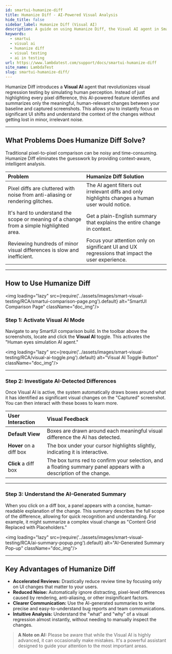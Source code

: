 ```yaml
---
id: smartui-humanize-diff
title: Humanize Diff - AI-Powered Visual Analysis
hide_title: false
sidebar_label: Humanize Diff (Visual AI)
description: A guide on using Humanize Diff, the Visual AI agent in SmartUI that identifies and summarizes meaningful, human-relevant visual changes to accelerate reviews.
keywords:
  - smartui
  - visual ai
  - humanize diff
  - visual testing
  - ai in testing
url: https://www.lambdatest.com/support/docs/smartui-humanize-diff
site_name: LambdaTest
slug: smartui-humanize-diff/
---
```


<script type="application/ld+json"
      dangerouslySetInnerHTML={{ __html: JSON.stringify({
       "@context": "https://schema.org",
        "@type": "BreadcrumbList",
        "itemListElement": [{
          "@type": "ListItem",
          "position": 1,
          "name": "Home",
          "item": "https://www.lambdatest.com"
        },{
          "@type": "ListItem",
          "position": 2,
          "name": "Support",
          "item": "https://www.lambdatest.com/support/docs/"
        },{
          "@type": "ListItem",
          "position": 3,
          "name": "Humanize Diff: AI-Powered Visual Analysis",
          "item": "https://www.lambdatest.com/support/docs/smartui-humanize-diff"
        }]
      })
    }}
></script>

Humanize Diff introduces a **Visual AI** agent that revolutionizes visual regression testing by simulating human perception. Instead of just highlighting every pixel difference, this AI-powered feature identifies and summarizes only the meaningful, human-relevant changes between your baseline and captured screenshots. This allows you to instantly focus on significant UI shifts and understand the context of the changes without getting lost in minor, irrelevant noise.

---

## What Problems Does Humanize Diff Solve?

Traditional pixel-to-pixel comparison can be noisy and time-consuming. Humanize Diff eliminates the guesswork by providing context-aware, intelligent analysis.

| Problem | Humanize Diff Solution |
| :--- | :--- |
| Pixel diffs are cluttered with noise from anti-aliasing or rendering glitches. | The AI agent filters out irrelevant diffs and only highlights changes a human user would notice. |
| It's hard to understand the scope or meaning of a change from a simple highlighted area. | Get a plain-English summary that explains the entire change in context. |
| Reviewing hundreds of minor visual differences is slow and inefficient. | Focus your attention only on significant UI and UX regressions that impact the user experience. |

---

## How to Use Humanize Diff

<img loading="lazy" src={require('../assets/images/smart-visual-testing/RCA/smartui-comparison-page.png').default} alt="SmartUI Comparison Page" className="doc_img"/>

### Step 1: Activate Visual AI Mode

Navigate to any SmartUI comparison build. In the toolbar above the screenshots, locate and click the **Visual AI** toggle. This activates the "Human eyes simulation AI agent."

<img loading="lazy" src={require('../assets/images/smart-visual-testing/RCA/visual-ai-toggle.png').default} alt="Visual AI Toggle Button" className="doc_img"/>

---

### Step 2: Investigate AI-Detected Differences

Once Visual AI is active, the system automatically draws boxes around what it has identified as significant visual changes on the "Captured" screenshot. You can then interact with these boxes to learn more.

| User Interaction | Visual Feedback |
| :--- | :--- |
| **Default View** | Boxes are drawn around each meaningful visual difference the AI has detected. |
| **Hover** on a diff box | The box under your cursor highlights slightly, indicating it is interactive. |
| **Click** a diff box | The box turns red to confirm your selection, and a floating summary panel appears with a description of the change. |

---

### Step 3: Understand the AI-Generated Summary

When you click on a diff box, a panel appears with a concise, human-readable explanation of the change. This summary describes the full scope of the difference, allowing for quick recognition and understanding. For example, it might summarize a complex visual change as "Content Grid Replaced with Placeholders."

<img loading="lazy" src={require('../assets/images/smart-visual-testing/RCA/ai-summary-popup.png').default} alt="AI-Generated Summary Pop-up" className="doc_img"/>

---

## Key Advantages of Humanize Diff

* **Accelerated Reviews:** Drastically reduce review time by focusing only on UI changes that matter to your users.
* **Reduced Noise:** Automatically ignore distracting, pixel-level differences caused by rendering, anti-aliasing, or other insignificant factors.
* **Clearer Communication:** Use the AI-generated summaries to write precise and easy-to-understand bug reports and team communications.
* **Intuitive Analysis:** Understand the "what" and "why" of a visual regression almost instantly, without needing to manually inspect the changes.

> **A Note on AI:** Please be aware that while the Visual AI is highly advanced, it can occasionally make mistakes. It's a powerful assistant designed to guide your attention to the most important areas.